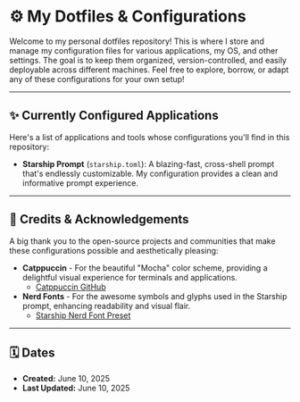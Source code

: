 # ⚙️ My Dotfiles & Configurations

Welcome to my personal dotfiles repository! This is where I store and manage my configuration files for various applications, my OS, and other settings. The goal is to keep them organized, version-controlled, and easily deployable across different machines. Feel free to explore, borrow, or adapt any of these configurations for your own setup!

---

## ✨ Currently Configured Applications

Here's a list of applications and tools whose configurations you'll find in this repository:

* **Starship Prompt** (`starship.toml`): A blazing-fast, cross-shell prompt that's endlessly customizable. My configuration provides a clean and informative prompt experience.

---

## 🙏 Credits & Acknowledgements

A big thank you to the open-source projects and communities that make these configurations possible and aesthetically pleasing:

* **Catppuccin** - For the beautiful "Mocha" color scheme, providing a delightful visual experience for terminals and applications.
    * [Catppuccin GitHub](https://github.com/catppuccin/catppuccin)
* **Nerd Fonts** - For the awesome symbols and glyphs used in the Starship prompt, enhancing readability and visual flair.
    * [Starship Nerd Font Preset](https://starship.rs/presets/nerd-font)

---

## 🗓️ Dates

* **Created:** June 10, 2025
* **Last Updated:** June 10, 2025
